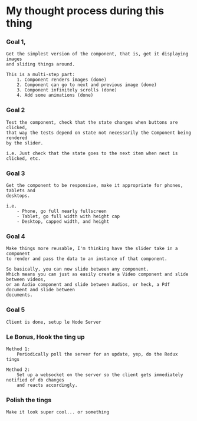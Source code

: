 # My thought process during this thing

### Goal 1,
	Get the simplest version of the component, that is, get it displaying images
	and sliding things around.

	This is a multi-step part:
		1. Component renders images (done)
		2. Component can go to next and previous image (done)
		3. Component infinitely scrolls (done)
		4. Add some animations (done)

### Goal 2
	Test the component, check that the state changes when buttons are clicked,
	that way the tests depend on state not necessarily the Component being rendered
	by the slider.

	i.e. Just check that the state goes to the next item when next is clicked, etc.

### Goal 3
	Get the component to be responsive, make it appropriate for phones, tablets and
	desktops.

	i.e. 
		- Phone, go full nearly fullscreen
		- Tablet, go full width with height cap
		- Desktop, capped width, and height


### Goal 4
	Make things more reusable, I'm thinking have the slider take in a component
	to render and pass the data to an instance of that component.

	So basically, you can now slide between any component.
	Which means you can just as easily create a Video component and slide between videos,
	or an Audio component and slide between Audios, or heck, a Pdf document and slide between
	documents.


### Goal 5
	Client is done, setup le Node Server


### Le Bonus, Hook the ting up
	Method 1:
		Periodically poll the server for an update, yep, do the Redux tings

	Method 2:
		Set up a websocket on the server so the client gets immediately notified of db changes
		and reacts accordingly.


### Polish the tings

	Make it look super cool... or something